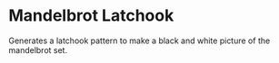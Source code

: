 Mandelbrot Latchook
===================

Generates a latchook pattern to make a black and white picture of the
mandelbrot set.
